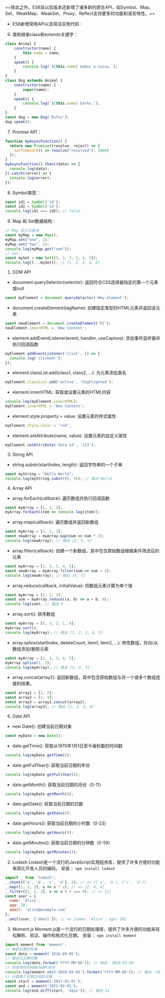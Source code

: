 
==除此之外，ES6及以后版本还新增了诸多新的原生API，如Symbol、Map、Set、WeakMap、WeakSet、Proxy、Reflect支持更多的功能和语言特性。==
- ES6新增常用API以及简洁实例代码：
6. 类和继承class和extends关键字：
```javascript
class Animal {
    constructor(name) {
        this.name = name;
    }
    speak() {
        console.log(`${this.name} makes a noise.`);
    }
}
class Dog extends Animal {
    constructor(name) {
        super(name);
    }
    speak() {
        console.log(`${this.name} barks.`);
    }
}
const dog = new Dog('Rufus');
dog.speak();
```
7. Promise API：
```javascript
function myAsyncFunction() {
  return new Promise((resolve, reject) => {
    setTimeout(() => resolve("resolved"), 1000)
  });
}
myAsyncFunction().then((data) => {
  console.log(data);
}).catch((error) => {
  console.log(error);
});
```
8. Symbol类型：
```javascript
const id1 = Symbol('id');
const id2 = Symbol('id');
console.log(id1 === id2); // false
```
9. Map 和 Set数据结构：
```javascript
// Map 定义与查询
const myMap = new Map();
myMap.set("one", 1);
myMap.set("two", 2);
console.log(myMap.get("one"));
// Set 
const mySet = new Set([1, 2, 3, 3, 4, 5]);
console.log([...mySet]); // [1, 2, 3, 4, 5]
```


1. DOM API
- document.querySelector(selector): 返回符合CSS选择器指定的第一个元素或null
```javascript
const myElement = document.querySelector('#my-element');
```
- document.createElement(tagName): 创建指定类型的HTML元素并返回该元素
```javascript
const newElement = document.createElement('h1');
newElement.innerHTML = 'New Content';
```
- element.addEventListener(event, handler, useCapture): 添加事件监听器并执行回调函数
```javascript
myElement.addEventListener('click', () => {
  console.log('clicked!');
});
```
- element.classList.add(class1, class2, ...): 为元素添加类名
```javascript
myElement.classList.add('active', 'highlighted');
```
- element.innerHTML: 获取或设置元素的HTML内容
```javascript
console.log(myElement.innerHTML);
myElement.innerHTML = 'New Content';
```
- element.style.property = value: 设置元素的样式属性
```javascript
myElement.style.color = 'red';
```
- element.setAttribute(name, value): 设置元素的自定义属性
```javascript
myElement.setAttribute('data-id', '123');
```

3. String API
- string.substr(startIndex, length): 返回字符串的一个子串
```javascript
const myString = "Hello World";
console.log(myString.substr(6, 5)); // 输出 World
```


4. Array API
- array.forEach(callback): 遍历数组并执行回调函数
```javascript
const myArray = [1, 2, 3];
myArray.forEach(item => console.log(item));
```
- array.map(callback): 遍历数组并返回新数组
```javascript
const myArray = [1, 2, 3];
const newArray = myArray.map(num => num * 2);
console.log(newArray); // 输出 [2, 4, 6]
```
- array.filter(callback): 创建一个新数组，其中包含原始数组根据条件筛选后的元素
```javascript
const myArray = [1, 2, 3, 4, 5];
const newArray = myArray.filter(num => num > 3);
console.log(newArray); // 输出 [4, 5]
```
- array.reduce(callback, initialValue): 将数组元素计算为单个值
```javascript
const myArray = [1, 2, 3];
const sum = myArray.reduce((a, b) => a + b, 0);
console.log(sum); // 输出 6
```
- array.sort(): 排序数组
```javascript
const myArray = [5, 3, 2, 1, 4];
myArray.sort();
console.log(myArray); // 输出 [1, 2, 3, 4, 5]
```
- array.splice(startIndex, deleteCount, item1, item2, ...): 修改数组，并向/从数组添加/删除元素
```javascript
const myArray = [1, 2, 3, 4, 5];
myArray.splice(1, 2);
console.log(myArray); // 输出 [1, 4, 5]
```
- array.concat(array2): 返回新数组，其中包含原始数组与另一个或多个数组连接的结果。
```javascript
const array1 = [1, 2];
const array2 = [3, 4];
const array3 = array1.concat(array2);
console.log(array3); // 输出 [1, 2, 3, 4]
```

6. Date API
- new Date(): 创建当前日期对象
```javascript
const myDate = new Date();
```
- date.getTime(): 获取从1970年1月1日至今毫秒数的时间戳
```javascript
console.log(myDate.getTime());
```
- date.getFullYear(): 获取当前日期的年份
```javascript
console.log(myDate.getFullYear());
```
- date.getMonth(): 获取当前日期的月份（0-11）
```javascript
console.log(myDate.getMonth());
```
- date.getDate(): 获取当前日期的日数
```javascript
console.log(myDate.getDate());
```
- date.getHours(): 获取当前日期的小时数（0-23）
```javascript
console.log(myDate.getHours());
```
- date.getMinutes(): 获取当前日期的分钟数（0-59）
```javascript
console.log(myDate.getMinutes());
```
2. Lodash
Lodash是一个流行的JavaScript实用程序库，提供了许多方便的功能来简化开发人员的编码。
安装： `npm install lodash`
```javascript
import _ from 'lodash';
_.chunk(['a', 'b', 'c', 'd'], 2); // => [['a', 'b'], ['c', 'd']]
_.map([1, 2, 3], x => x * 2); // => [2, 4, 6]
_.filter([1, 2, 3], x => x % 2 === 0); // => [2]
const user = {
  name: 'Alice',
  age: 28,
  email: 'alice@example.com'
};
_.omit(user, ['email']); // => {name: 'Alice', age: 28}
```
3. Moment.js
Moment.js是一个流行的日期处理库，提供了许多方便的功能来轻松解析、验证、操作和格式化日期。
安装： `npm install moment`
```javascript
import moment from 'moment';
// 解析日期字符串
const date = moment('2016-03-05');
// 格式化日期对象
console.log(date.format('YYYY-MM-DD')); // 输出 '2016-03-05'
// 将本地时间转换为GMT时间
console.log(moment.utc('2016-03-05').format('YYYY-MM-DD')); // 输出 '2016-03-05'
// 计算两个日期之间的天数
const start = moment('2021-01-01');
const end = moment('2021-02-01');
console.log(end.diff(start, 'days')); // 输出 31
```
